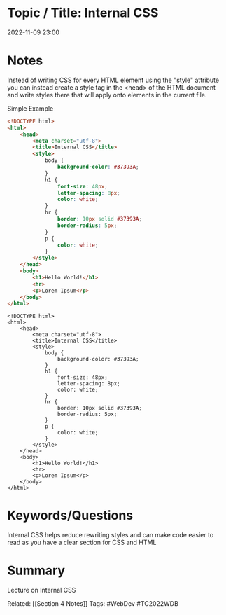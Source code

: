 # Topic / Title: Internal CSS

2022-11-09
23:00


# Notes
Instead of writing CSS for every HTML element using the "style" attribute you can instead create a style tag in the \<head> of the HTML document and write styles there that will apply onto elements in the current file.

Simple Example
```html
<!DOCTYPE html>
<html>
	<head>
		<meta charset="utf-8">
		<title>Internal CSS</title>
		<style>
			body {
				background-color: #37393A;
			}
			h1 {
				font-size: 48px;
				letter-spacing: 8px;
				color: white;
			}
			hr {
				border: 10px solid #37393A;
				border-radius: 5px;
			}
			p {
				color: white;
			}
		</style>
	</head>
	<body>
		<h1>Hello World!</h1>
		<hr>
		<p>Lorem Ipsum</p>
	</body>
</html>
```
```ad-success
<!DOCTYPE html>
<html>
	<head>
		<meta charset="utf-8">
		<title>Internal CSS</title>
		<style>
			body {
				background-color: #37393A;
			}
			h1 {
				font-size: 48px;
				letter-spacing: 8px;
				color: white;
			}
			hr {
				border: 10px solid #37393A;
				border-radius: 5px;
			}
			p {
				color: white;
			}
		</style>
	</head>
	<body>
		<h1>Hello World!</h1>
		<hr>
		<p>Lorem Ipsum</p>
	</body>
</html>
```

# Keywords/Questions
Internal CSS helps reduce rewriting styles and can make code easier to read as you have a clear section for CSS and HTML
# Summary
Lecture on Internal CSS

Related: [[Section 4 Notes]]
Tags: #WebDev #TC2022WDB 